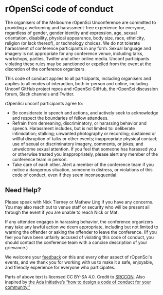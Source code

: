 # rOpenSci code of conduct

The organisers of the Melbourne rOpenSci Unconference are committed to providing a welcoming and harassment-free experience for everyone, regardless of gender, gender identity and expression, age, sexual orientation, disability, physical appearance, body size, race, ethnicity, religion (or lack thereof), or technology choices. We do not tolerate harassment of conference participants in any form. Sexual language and imagery is not appropriate for any conference venue, including talks, workshops, parties, Twitter and other online media. Unconf participants violating these rules may be sanctioned or expelled from the event at the discretion of the conference organizers.

This code of conduct applies to all participants, including organisers and applies to all modes of interaction, both in-person and online, including Unconf GitHub project repos and rOpenSci GitHub, the rOpenSci discussion forum, Slack channels and Twitter.

rOpenSci unconf participants agree to:

  * Be considerate in speech and actions, and actively seek to acknowledge and respect the boundaries of fellow attendees.
  * Refrain from demeaning, discriminatory, or harassing behavior and speech. Harassment includes, but is not limited to: deliberate intimidation; stalking; unwanted photography or recording; sustained or willful disruption of talks or other events; inappropriate physical contact; use of sexual or discriminatory imagery, comments, or jokes; and unwelcome sexual attention. If you feel that someone has harassed you or otherwise treated you inappropriately, please alert any member of the conference team in person.
  * Take care of each other. Alert a member of the conference team if you notice a dangerous situation, someone in distress, or violations of this code of conduct, even if they seem inconsequential.

## Need Help?

Please speak with Nick Tierney or Mathew Ling if you have any concerns. You may also reach out to venue staff or security who will be present all through the event if you are unable to reach Nick or Mat.

If any attendee engages in harassing behavior, the conference organizers may take any lawful action we deem appropriate, including but not limited to warning the offender or asking the offender to leave the conference. (If you feel you have been unfairly accused of violating this code of conduct, you should contact the conference team with a concise description of your grievance.)

We welcome your [feedback](http://ropensci.org/contact.html) on this and every other aspect of rOpenSci's events, and we thank you for working with us to make it a safe, enjoyable, and friendly experience for everyone who participates.

Parts of above text is licensed CC BY-SA 4.0. Credit to [SRCCON](http://srccon.org/). Also inspired by [the Ada Initiative’s “how to design a code of conduct for your community.”](https://adainitiative.org/2014/02/howto-design-a-code-of-conduct-for-your-community/)
